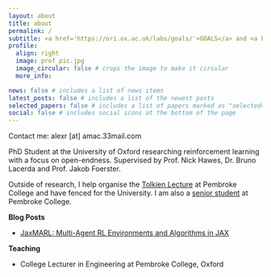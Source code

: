 ```yaml
---
layout: about
title: about
permalink: /
subtitle: <a href='https://ori.ox.ac.uk/labs/goals/'>GOALS</a> and <a href='https://foersterlab.com/'>FLAIR</a> Groups, University of Oxford
profile:
  align: right
  image: prof_pic.jpg
  image_circular: false # crops the image to make it circular
  more_info:

news: false # includes a list of news items
latest_posts: false # includes a list of the newest posts
selected_papers: false # includes a list of papers marked as "selected={true}"
social: false # includes social icons at the bottom of the page
---
```


Contact me: alexr [at] amac.33mail.com

PhD Student at the University of Oxford researching reinforcement learning with a focus on open-endness. Supervised by Prof. Nick Hawes, Dr. Bruno Lacerda and Prof. Jakob Foerster.

Outside of research, I help organise the [Tolkien Lecture](https://tolkienlecture.org/) at Pembroke College and have fenced for the University. I am also a [senior student](https://www.pmb.ox.ac.uk/graduate-scholarships-financial-support) at Pembroke College.

**Blog Posts**

- [JaxMARL: Multi-Agent RL Environments and Algorithms in JAX](https://blog.foersterlab.com/jaxmarl/)

**Teaching**

- College Lecturer in Engineering at Pembroke College, Oxford
